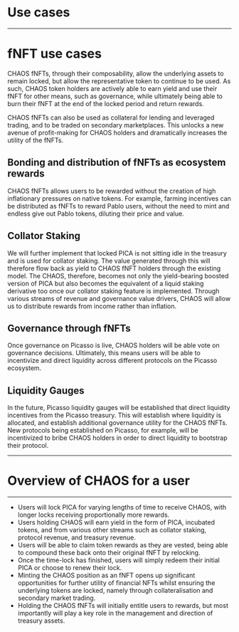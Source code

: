 # Use cases

---

# fNFT use cases

CHAOS fNFTs, through their composability, allow the underlying assets to remain locked, but allow the representative token to continue to be used. As such, CHAOS token holders are actively able to earn yield and use their fNFT for other means, such as governance, while ultimately being able to burn their fNFT at the end of the locked period and return rewards.

CHAOS fNFTs can also be used as collateral for lending and leveraged trading, and to be traded on secondary marketplaces. This unlocks a new avenue of profit-making for CHAOS holders and dramatically increases the utility of the fNFTs.


## Bonding and distribution of fNFTs as ecosystem rewards

CHAOS fNFTs allows users to be rewarded without the creation of high inflationary pressures on native tokens. For example, farming incentives can be distributed as fNFTs to reward Pablo users, without the need to mint and endless give out Pablo tokens, diluting their price and value.


## Collator Staking

We will further implement that locked PICA is not sitting idle in the treasury and is used for collator staking. The value generated through this will therefore flow back as yield to CHAOS fNFT holders through the existing model. The CHAOS, therefore, becomes not only the yield-bearing boosted version of PICA but also becomes the equivalent of a liquid staking derivative too once our collator staking feature is implemented. Through various streams of revenue and governance value drivers, CHAOS will allow us to distribute rewards from income rather than inflation.


## Governance through fNFTs

Once governance on Picasso is live, CHAOS holders will be able vote on governance decisions. Ultimately, this means users will be able to incentivize and direct liquidity across different protocols on the Picasso ecosystem. 


## Liquidity Gauges

In the future, Picasso liquidity gauges will be established that direct liquidity incentives from the Picasso treasury. This will establish where liquidity is allocated, and establish additional governance utility for the CHAOS fNFTs. New protocols being established on Picasso, for example, will be incentivized to bribe CHAOS holders in order to direct liquidity to bootstrap their protocol.


---

# Overview of CHAOS for a user

---

* Users will lock PICA for varying lengths of time to receive CHAOS, with longer locks receiving proportionally more rewards.
* Users holding CHAOS will earn yield in the form of PICA, incubated tokens, and from various other streams such as collator staking, protocol revenue, and treasury revenue.
* Users will be able to claim token rewards as they are vested, being able to compound these back onto their original fNFT by relocking.
* Once the time-lock has finished, users will simply redeem their initial PICA or choose to renew their lock.
* Minting the CHAOS position as an fNFT opens up significant opportunities for further utility of financial NFTs whilst ensuring the underlying tokens are locked, namely through collateralisation and secondary market trading.
* Holding the CHAOS fNFTs will initially entitle users to rewards, but most importantly will play a key role in the management and direction of treasury assets.

